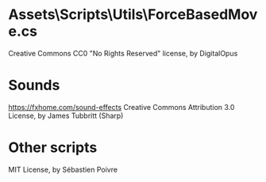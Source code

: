 # Assets\Scripts\Utils\ForceBasedMove.cs
Creative Commons CC0 "No Rights Reserved" license, by DigitalOpus

# Sounds
https://fxhome.com/sound-effects
Creative Commons Attribution 3.0 License, by James Tubbritt (Sharp) 

# Other scripts
MIT License, by Sébastien Poivre
